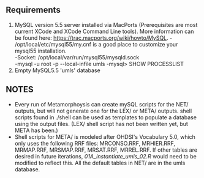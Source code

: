 ## Requirements
1. MySQL version 5.5 server installed via MacPorts (Prerequisites are most current XCode and XCode Command Line tools). More information can be found here: https://trac.macports.org/wiki/howto/MySQL.  - /opt/local/etc/mysql55/my.cnf is a good place to customize your mysql55 installation.  
 -Socket: /opt/local/var/run/mysql55/mysqld.sock  
 -mysql -u root  -p  --local-infile umls
 -mysql> SHOW PROCESSLIST 
2. Empty MySQL5.5 'umls' database  
  
## NOTES  
- Every run of Metamorphoysis can create mySQL scripts for the NET/ outputs, but will not generate one for the LEX/ or META/ outputs. shell scripts found in ./shell can be used as templates to populate a database using the output files. (LEX/ shell script has not been written yet, but META has been.)  
- Shell scripts for META/ is modeled after OHDSI's Vocabulary 5.0, which only uses the following RRF files: MRCONSO.RRF, MRHIER.RRF, MRMAP.RRF, MRSMAP.RRF, MRSAT.RRF, MRREL.RRF. If other tables are desired in future iterations, _01A_instantiate_umls_02.R_ would need to be modified to reflect this. All the default tables in NET/ are in the umls database.





